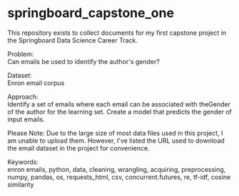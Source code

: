 # springboard_capstone_one
  This repository exists to collect documents for my first capstone project in the Springboard Data Science Career Track. 

  Problem:    
  Can emails be used to identify the author's gender?

  Dataset:    
  Enron email corpus

  Approach:    
  Identify a set of emails where each email can be associated with the ​Gender of the author for the learning set. Create a model that predicts the gender of input emails. 

  Please Note: Due to the large size of most data files used in this project, I am unable to upload them. However, I've listed the URL used to download the email dataset in the project for convenience.

  Keywords:    
  enron emails, python, data, cleaning, wrangling, acquiring, preprocessing, numpy, pandas, os, requests_html, csv, concurrent.futures, re, tf-idf, cosine similarity
